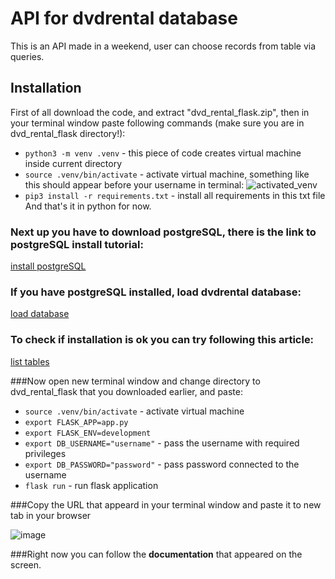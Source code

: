 
# API for dvdrental database

This is an API made in a weekend, user can choose records from table via queries.

## Installation 

First of all download the code, and extract "dvd_rental_flask.zip", then in your terminal window paste following commands (make sure you are in dvd_rental_flask directory!):

- `python3 -m venv .venv` - this piece of code creates virtual machine inside current directory
- `source .venv/bin/activate` - activate virtual machine, something like this should appear before your username in terminal:
![activated_venv](https://user-images.githubusercontent.com/96385701/182427011-c1acecfd-726f-49cc-ab50-ae4e25199bed.png)
- `pip3 install -r requirements.txt` - install all requirements in this txt file
And that's it in python for now.

### Next up you have to download postgreSQL, there is the link to postgreSQL install tutorial:

[install postgreSQL](https://www.postgresqltutorial.com/postgresql-getting-started/install-postgresql/)

### If you have postgreSQL installed, load dvdrental database:

[load database](https://www.postgresqltutorial.com/postgresql-getting-started/load-postgresql-sample-database/)

### To check if installation is ok you can try following this article:

[list tables](https://www.educba.com/postgresql-list-tables/)

###Now open new terminal window and change directory to dvd_rental_flask that you downloaded earlier, and paste:
- `source .venv/bin/activate` - activate virtual machine
- `export FLASK_APP=app.py`
- `export FLASK_ENV=development`
- `export DB_USERNAME="username"` - pass the username with required privileges
- `export DB_PASSWORD="password"` - pass password connected to the username 
- `flask run` - run flask application

###Copy the URL that appeard in your terminal window and paste it to new tab in your browser

![image](https://user-images.githubusercontent.com/96385701/182358039-92a6ee57-9ad9-45e1-affd-61dff6e811d2.png)

###Right now you can follow the **documentation** that appeared on the screen.

